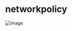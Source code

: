 # networkpolicy

![image](https://github.com/git-black-ninja/networkpolicy/assets/141961610/58cb8060-dceb-45fb-bcae-a9b382aaae84)
